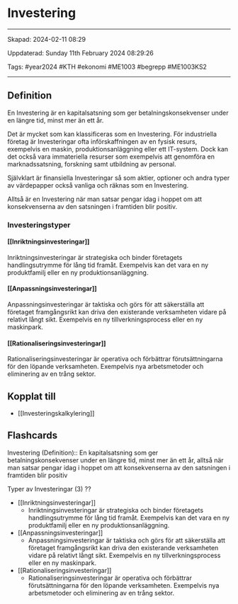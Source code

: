 # Investering

---

Skapad: 2024-02-11 08:29

Uppdaterad: Sunday 11th February 2024 08:29:26

Tags: #year2024 #KTH #ekonomi #ME1003 #begrepp #ME1003KS2

---

## Definition

En Investering är en kapitalsatsning som ger betalningskonsekvenser under en längre tid, minst mer än ett år.

Det är mycket som kan klassificeras som en Investering. För industriella företag är Investeringar ofta införskaffningen av en fysisk resurs, exempelvis en maskin, produktionsanläggning eller ett IT-system. Dock kan det också vara immateriella resurser som exempelvis att genomföra en marknadssatsning, forskning samt utbildning av personal.

Självklart är finansiella Investeringar så som aktier, optioner och andra typer av värdepapper också vanliga och räknas som en Investering.

Alltså är en Investering när man satsar pengar idag i hoppet om att konsekvenserna av den satsningen i framtiden blir positiv.

### Investeringstyper

#### [[Inriktningsinvesteringar]]

Inriktningsinvesteringar är strategiska och binder företagets handlingsutrymme för lång tid framåt. Exempelvis kan det vara en ny produktfamilj eller en ny produktionsanläggning.

#### [[Anpassningsinvesteringar]]

Anpassningsinvesteringar är taktiska och görs för att säkerställa att företaget framgångsrikt kan driva den existerande verksamheten vidare på relativt långt sikt. Exempelvis en ny tillverkningsprocess eller en ny maskinpark.

#### [[Rationaliseringsinvesteringar]]

Rationaliseringsinvesteringar är operativa och förbättrar förutsättningarna för den löpande verksamheten. Exempelvis nya arbetsmetoder och eliminering av en trång sektor.

## Kopplat till

- [[Investeringskalkylering]]

## Flashcards

Investering (Definition):: En kapitalsatsning som ger betalningskonsekvenser under en längre tid, minst mer än ett år, alltså när man satsar pengar idag i hoppet om att konsekvenserna av den satsningen i framtiden blir positiv
<!--SR:!2024-02-16,3,250!2000-01-01,1,250-->

Typer av Investeringar (3)
??
- [[Inriktningsinvesteringar]]
	- Inriktningsinvesteringar är strategiska och binder företagets handlingsutrymme för lång tid framåt. Exempelvis kan det vara en ny produktfamilj eller en ny produktionsanläggning.
- [[Anpassningsinvesteringar]]
	- Anpassningsinvesteringar är taktiska och görs för att säkerställa att företaget framgångsrikt kan driva den existerande verksamheten vidare på relativt långt sikt. Exempelvis en ny tillverkningsprocess eller en ny maskinpark.
- [[Rationaliseringsinvesteringar]]
	- Rationaliseringsinvesteringar är operativa och förbättrar förutsättningarna för den löpande verksamheten. Exempelvis nya arbetsmetoder och eliminering av en trång sektor.
<!--SR:!2024-02-14,1,230!2000-01-01,1,250-->
